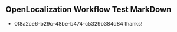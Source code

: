 ## OpenLocalization Workflow Test MarkDown
* 0f8a2ce6-b29c-48be-b474-c5329b384d84 
thanks!<!--HONumber=Mar16_HO1-->

